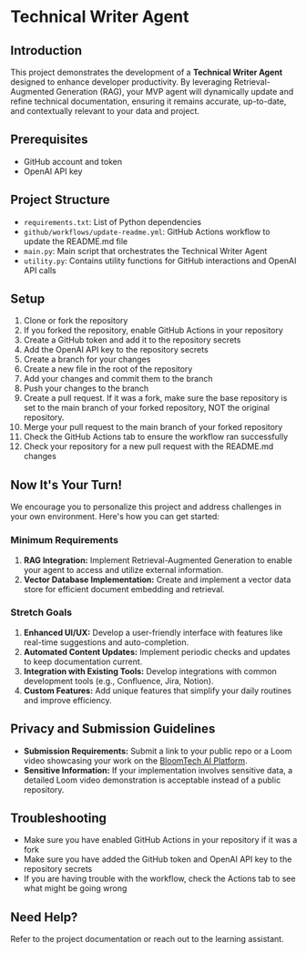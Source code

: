 # Technical Writer Agent

## Introduction
This project demonstrates the development of a **Technical Writer Agent** designed to enhance developer productivity. By leveraging Retrieval-Augmented Generation (RAG), your MVP agent will dynamically update and refine technical documentation, ensuring it remains accurate, up-to-date, and contextually relevant to your data and project.

## Prerequisites
- GitHub account and token
- OpenAI API key

## Project Structure
- `requirements.txt`: List of Python dependencies
- `github/workflows/update-readme.yml`: GitHub Actions workflow to update the README.md file
- `main.py`: Main script that orchestrates the Technical Writer Agent
- `utility.py`: Contains utility functions for GitHub interactions and OpenAI API calls

## Setup

1. Clone or fork the repository
2. If you forked the repository, enable GitHub Actions in your repository
3. Create a GitHub token and add it to the repository secrets
4. Add the OpenAI API key to the repository secrets
5. Create a branch for your changes
6. Create a new file in the root of the repository
7. Add your changes and commit them to the branch
8. Push your changes to the branch
9. Create a pull request. If it was a fork, make sure the base repository is set to the main branch of your forked repository, NOT the original repository.
10. Merge your pull request to the main branch of your forked repository
11. Check the GitHub Actions tab to ensure the workflow ran successfully
12. Check your repository for a new pull request with the README.md changes

## Now It's Your Turn!
We encourage you to personalize this project and address challenges in your own environment. Here's how you can get started:

### Minimum Requirements
1. **RAG Integration:** Implement Retrieval-Augmented Generation to enable your agent to access and utilize external information.
2. **Vector Database Implementation:** Create and implement a vector data store for efficient document embedding and retrieval.

### Stretch Goals
1. **Enhanced UI/UX:** Develop a user-friendly interface with features like real-time suggestions and auto-completion.
2. **Automated Content Updates:** Implement periodic checks and updates to keep documentation current.
3. **Integration with Existing Tools:** Develop integrations with common development tools (e.g., Confluence, Jira, Notion).
4. **Custom Features:** Add unique features that simplify your daily routines and improve efficiency.

## Privacy and Submission Guidelines
- **Submission Requirements:** Submit a link to your public repo or a Loom video showcasing your work on the [BloomTech AI Platform](https://app.bloomtech.com).
- **Sensitive Information:** If your implementation involves sensitive data, a detailed Loom video demonstration is acceptable instead of a public repository.

## Troubleshooting
- Make sure you have enabled GitHub Actions in your repository if it was a fork
- Make sure you have added the GitHub token and OpenAI API key to the repository secrets
- If you are having trouble with the workflow, check the Actions tab to see what might be going wrong

## Need Help?
Refer to the project documentation or reach out to the learning assistant.

